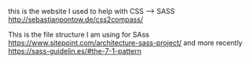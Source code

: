  this is the website I used to help with CSS --> SASS http://sebastianpontow.de/css2compass/


 This is the file structure I am using for SAss
 https://www.sitepoint.com/architecture-sass-project/ 
 and more recently 
 https://sass-guidelin.es/#the-7-1-pattern